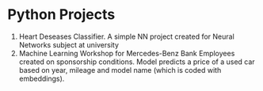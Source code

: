 # Python Projects

1. Heart Deseases Classifier. A simple NN project created for Neural Networks subject at university
2. Machine Learning Workshop for Mercedes-Benz Bank Employees created on sponsorship conditions. Model predicts a price of a used car based on year, mileage and model name (which is coded with embeddings).
